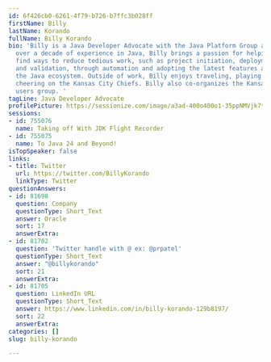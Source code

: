 ```yaml
---
id: 6f426cb0-6261-4f79-b726-b7ffc3b028ff
firstName: Billy
lastName: Korando
fullName: Billy Korando
bio: 'Billy is a Java Developer Advocate with the Java Platform Group at Oracle. With
  over a decade of experience in Java, Billy brings a passion for helping developers
  find ways to reduce tedious work, such as project initiation, deployment, testing,
  and validation, through automation and adopting the latest features and tools in
  the Java ecosystem. Outside of work, Billy enjoys traveling, playing kickball, and
  cheering on the Kansas City Chiefs. Billy also co-organizes the Kansas City Java
  users group. '
tagLine: Java Developer Advocate
profilePicture: https://sessionize.com/image/a3ad-400o400o1-35ppNMVjk7tRjTToBVm3S4.jpg
sessions:
- id: 755076
  name: Taking off With JDK Flight Recorder
- id: 755075
  name: To Java 24 and Beyond!
isTopSpeaker: false
links:
- title: Twitter
  url: https://twitter.com/BillyKorando
  linkType: Twitter
questionAnswers:
- id: 81698
  question: Company
  questionType: Short_Text
  answer: Oracle
  sort: 17
  answerExtra:
- id: 81702
  question: 'Twitter handle with @ ex: @prpatel'
  questionType: Short_Text
  answer: "@billykorando"
  sort: 21
  answerExtra:
- id: 81705
  question: LinkedIn URL
  questionType: Short_Text
  answer: https://www.linkedin.com/in/billy-korando-129b8197/
  sort: 22
  answerExtra:
categories: []
slug: billy-korando

---
```

